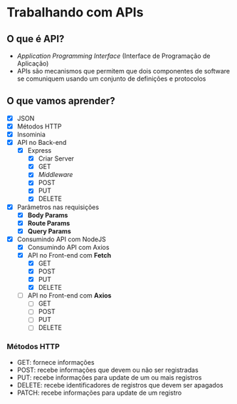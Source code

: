 # Trabalhando com APIs

## O que é API?

* *Application Programming Interface* (Interface de Programação de Aplicação)
* APIs são mecanismos que permitem que dois componentes de software se comuniquem usando um conjunto de definições e protocolos

## O que vamos aprender?

* [x] JSON
* [x] Métodos HTTP
* [x] Insominia
* [x] API no Back-end
    * [x] Express
        * [x] Criar Server
        * [x] GET
        * [x] *Middleware*
        * [x] POST
        * [x] PUT
        * [x] DELETE
* [x] Parâmetros nas requisições
    * [x] **Body Params**
    * [x] **Route Params**
    * [x] **Query Params**
* [x] Consumindo API com NodeJS
    * [x] Consumindo API com Axios
    * [x] API no Front-end com **Fetch**
        * [x] GET
        * [x] POST
        * [x] PUT
        * [x] DELETE
    * [ ] API no Front-end com **Axios**
        * [ ] GET
        * [ ] POST
        * [ ] PUT
        * [ ] DELETE

### Métodos HTTP

* GET: fornece informações
* POST: recebe informações que devem ou não ser registradas
* PUT: recebe informações para update de um ou mais registros
* DELETE: recebe identificadores de registros que devem ser apagados
* PATCH: recebe informações para update de um registro

